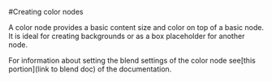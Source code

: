 #Creating color nodes

A color node provides a basic content size and color on top of a basic node.  It is ideal for creating backgrounds or as a box placeholder for another node.

For information about setting the blend settings of the color node see[this portion](link to blend doc) of the documentation.